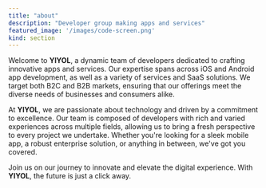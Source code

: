 ```yaml
---
title: "about"
description: "Developer group making apps and services"
featured_image: '/images/code-screen.png'
kind: section
---
```

Welcome to **YIYOL**, a dynamic team of developers dedicated to crafting innovative apps and services. Our expertise spans across iOS and Android app development, as well as a variety of services and SaaS solutions. We target both B2C and B2B markets, ensuring that our offerings meet the diverse needs of businesses and consumers alike.

At **YIYOL**, we are passionate about technology and driven by a commitment to excellence. Our team is composed of developers with rich and varied experiences across multiple fields, allowing us to bring a fresh perspective to every project we undertake. Whether you're looking for a sleek mobile app, a robust enterprise solution, or anything in between, we've got you covered.

Join us on our journey to innovate and elevate the digital experience. With **YIYOL**, the future is just a click away.

